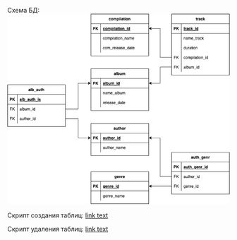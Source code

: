 Схема БД:
![Screenshot](db-traks.png)

Скрипт создания таблиц:
 [link text](create_db.sql)

Скрипт удаления таблиц:
 [link text](drop.sql)